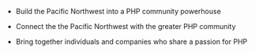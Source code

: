 - Build the Pacific Northwest into a PHP community powerhouse  

- Connect the the Pacific Northwest with the greater PHP community

- Bring together individuals and companies who share a passion for PHP
